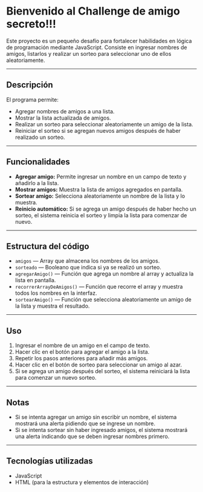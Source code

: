 # Bienvenido al Challenge de amigo secreto!!!

Este proyecto es un pequeño desafío para fortalecer habilidades en lógica de programación mediante JavaScript. Consiste en ingresar nombres de amigos, listarlos y realizar un sorteo para seleccionar uno de ellos aleatoriamente.

---

## Descripción

El programa permite:

- Agregar nombres de amigos a una lista.
- Mostrar la lista actualizada de amigos.
- Realizar un sorteo para seleccionar aleatoriamente un amigo de la lista.
- Reiniciar el sorteo si se agregan nuevos amigos después de haber realizado un sorteo.

---

## Funcionalidades

- **Agregar amigo:** Permite ingresar un nombre en un campo de texto y añadirlo a la lista.
- **Mostrar amigos:** Muestra la lista de amigos agregados en pantalla.
- **Sortear amigo:** Selecciona aleatoriamente un nombre de la lista y lo muestra.
- **Reinicio automático:** Si se agrega un amigo después de haber hecho un sorteo, el sistema reinicia el sorteo y limpia la lista para comenzar de nuevo.

---

## Estructura del código

- `amigos` — Array que almacena los nombres de los amigos.
- `sorteado` — Booleano que indica si ya se realizó un sorteo.
- `agregarAmigo()` — Función que agrega un nombre al array y actualiza la lista en pantalla.
- `recorrerArrayDeAmigos()` — Función que recorre el array y muestra todos los nombres en la interfaz.
- `sortearAmigo()` — Función que selecciona aleatoriamente un amigo de la lista y muestra el resultado.

---

## Uso

1. Ingresar el nombre de un amigo en el campo de texto.
2. Hacer clic en el botón para agregar el amigo a la lista.
3. Repetir los pasos anteriores para añadir más amigos.
4. Hacer clic en el botón de sorteo para seleccionar un amigo al azar.
5. Si se agrega un amigo después del sorteo, el sistema reiniciará la lista para comenzar un nuevo sorteo.

---

## Notas

- Si se intenta agregar un amigo sin escribir un nombre, el sistema mostrará una alerta pidiendo que se ingrese un nombre.
- Si se intenta sortear sin haber ingresado amigos, el sistema mostrará una alerta indicando que se deben ingresar nombres primero.

---

## Tecnologías utilizadas

- JavaScript
- HTML (para la estructura y elementos de interacción)

